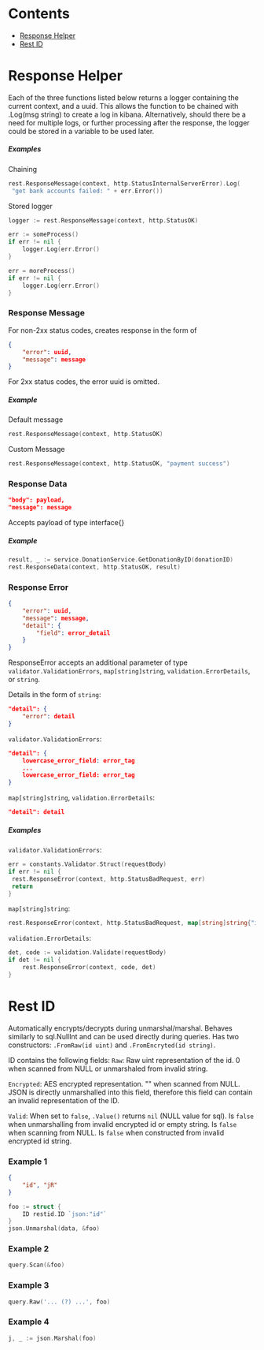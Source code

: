 # Contents

- [Response Helper](#response-helper)
- [Rest ID](#rest-id)

# Response Helper

Each of the three functions listed below returns a logger containing the current context, and a uuid. This allows the function to be chained with .Log(msg string) to create a log in kibana. Alternatively, should there be a need for multiple logs, or further processing after the response, the logger could be stored in a variable to be used later.

##### Examples

Chaining

```go
rest.ResponseMessage(context, http.StatusInternalServerError).Log(
 "get bank accounts failed: " + err.Error())
```

Stored logger

```go
logger := rest.ResponseMessage(context, http.StatusOK)

err := someProcess()
if err != nil {
    logger.Log(err.Error()
}

err = moreProcess()
if err != nil {
    logger.Log(err.Error()
}
```

### Response Message

For non-2xx status codes, creates response in the form of

```json
{
    "error": uuid,
    "message": message
}
```

For 2xx status codes, the error uuid is omitted.

##### Example

Default message

```go
rest.ResponseMessage(context, http.StatusOK)
```

Custom Message

```go
rest.ResponseMessage(context, http.StatusOK, "payment success")
```

### Response Data

```json
"body": payload,
"message": message
```

Accepts payload of type interface{}

##### Example

```go
result, _ := service.DonationService.GetDonationByID(donationID)
rest.ResponseData(context, http.StatusOK, result)
```

### Response Error

```json
{
    "error": uuid,
    "message": message,
    "detail": {
        "field": error_detail
    }
}
```

ResponseError accepts an additional parameter of type `validator.ValidationErrors`, `map[string]string`, `validation.ErrorDetails`, or `string`.

Details in the form of `string`:

```json
"detail": {
    "error": detail
}
```

`validator.ValidationErrors`:

```json
"detail": {
    lowercase_error_field: error_tag
    ...
    lowercase_error_field: error_tag
}
```

`map[string]string`, `validation.ErrorDetails`:

```json
"detail": detail
```

##### Examples

`validator.ValidationErrors`:

```go
err = constants.Validator.Struct(requestBody)
if err != nil {
 rest.ResponseError(context, http.StatusBadRequest, err)
 return
}
```

`map[string]string`:

```go
rest.ResponseError(context, http.StatusBadRequest, map[string]string{"id": "invalid id"})
```

`validation.ErrorDetails`:

```go
det, code := validation.Validate(requestBody)
if det != nil {
    rest.ResponseError(context, code, det)
}
```

# Rest ID

Automatically encrypts/decrypts during unmarshal/marshal. Behaves similarly to sql.NullInt and can be used directly during queries. Has two constructors: `.FromRaw(id uint)` and `.FromEncryted(id string)`.

ID contains the following fields:
`Raw`:
Raw uint representation of the id. 0 when scanned from NULL or unmarshaled from invalid string.

`Encrypted`:
AES encrypted representation. "" when scanned from NULL. JSON is directly unmarshalled into this field, therefore this field can contain an invalid representation of the ID.

`Valid`:
When set to `false`, `.Value()` returns `nil` (NULL value for sql). Is `false` when unmarshalling from invalid encrypted id or empty string. Is `false` when scanning from NULL. Is `false` when constructed from invalid encrypted id string.

### Example 1

```json
{
    "id", "jR"
}
```

```go
foo := struct {
    ID restid.ID `json:"id"`
}
json.Unmarshal(data, &foo)
```

### Example 2

```go
query.Scan(&foo)
```

### Example 3

```go
query.Raw('... (?) ...', foo)
```

### Example 4

```go
j, _ := json.Marshal(foo)
```
